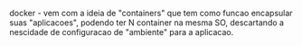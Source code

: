 docker - vem com a ideia de "containers" que tem como funcao encapsular suas "aplicacoes", podendo ter N container na mesma SO, descartando a nescidade de configuracao de "ambiente" para a aplicacao.


